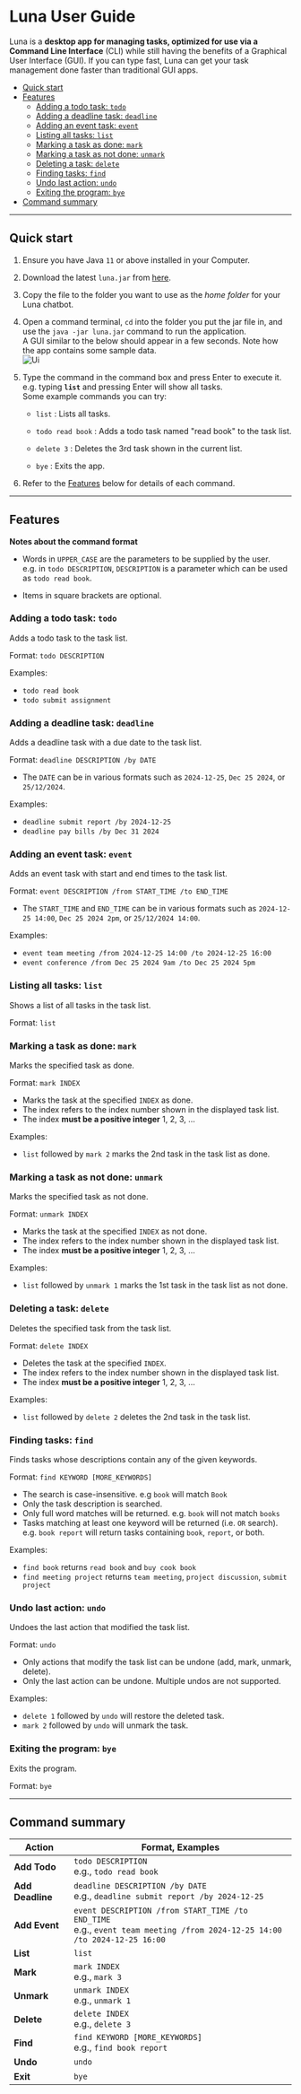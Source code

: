 # Luna User Guide

Luna is a **desktop app for managing tasks, optimized for use via a Command Line Interface** (CLI) while still having the benefits of a Graphical User Interface (GUI). If you can type fast, Luna can get your task management done faster than traditional GUI apps.

* [Quick start](#quick-start)
* [Features](#features)
  * [Adding a todo task: `todo`](#adding-a-todo-task-todo)
  * [Adding a deadline task: `deadline`](#adding-a-deadline-task-deadline)
  * [Adding an event task: `event`](#adding-an-event-task-event)
  * [Listing all tasks: `list`](#listing-all-tasks-list)
  * [Marking a task as done: `mark`](#marking-a-task-as-done-mark)
  * [Marking a task as not done: `unmark`](#marking-a-task-as-not-done-unmark)
  * [Deleting a task: `delete`](#deleting-a-task-delete)
  * [Finding tasks: `find`](#finding-tasks-find)
  * [Undo last action: `undo`](#undo-last-action-undo)
  * [Exiting the program: `bye`](#exiting-the-program-bye)
* [Command summary](#command-summary)

--------------------------------------------------------------------------------------------------------------------

## Quick start

1. Ensure you have Java `11` or above installed in your Computer.

1. Download the latest `luna.jar` from [here]().

1. Copy the file to the folder you want to use as the _home folder_ for your Luna chatbot.

1. Open a command terminal, `cd` into the folder you put the jar file in, and use the `java -jar luna.jar` command to run the application.<br>
   A GUI similar to the below should appear in a few seconds. Note how the app contains some sample data.<br>
   ![Ui](docs/Ui.png)

1. Type the command in the command box and press Enter to execute it. e.g. typing **`list`** and pressing Enter will show all tasks.<br>
   Some example commands you can try:

   * `list` : Lists all tasks.

   * `todo read book` : Adds a todo task named "read book" to the task list.

   * `delete 3` : Deletes the 3rd task shown in the current list.

   * `bye` : Exits the app.

1. Refer to the [Features](#features) below for details of each command.

--------------------------------------------------------------------------------------------------------------------

## Features

<div markdown="block" class="alert alert-info">

**Notes about the command format**<br>

* Words in `UPPER_CASE` are the parameters to be supplied by the user.<br>
  e.g. in `todo DESCRIPTION`, `DESCRIPTION` is a parameter which can be used as `todo read book`.

* Items in square brackets are optional.<br>

</div>

### Adding a todo task: `todo`

Adds a todo task to the task list.

Format: `todo DESCRIPTION`

Examples:
* `todo read book`
* `todo submit assignment`

### Adding a deadline task: `deadline`

Adds a deadline task with a due date to the task list.

Format: `deadline DESCRIPTION /by DATE`

* The `DATE` can be in various formats such as `2024-12-25`, `Dec 25 2024`, or `25/12/2024`.

Examples:
* `deadline submit report /by 2024-12-25`
* `deadline pay bills /by Dec 31 2024`

### Adding an event task: `event`

Adds an event task with start and end times to the task list.

Format: `event DESCRIPTION /from START_TIME /to END_TIME`

* The `START_TIME` and `END_TIME` can be in various formats such as `2024-12-25 14:00`, `Dec 25 2024 2pm`, or `25/12/2024 14:00`.

Examples:
* `event team meeting /from 2024-12-25 14:00 /to 2024-12-25 16:00`
* `event conference /from Dec 25 2024 9am /to Dec 25 2024 5pm`

### Listing all tasks: `list`

Shows a list of all tasks in the task list.

Format: `list`

### Marking a task as done: `mark`

Marks the specified task as done.

Format: `mark INDEX`

* Marks the task at the specified `INDEX` as done.
* The index refers to the index number shown in the displayed task list.
* The index **must be a positive integer** 1, 2, 3, …​

Examples:
* `list` followed by `mark 2` marks the 2nd task in the task list as done.

### Marking a task as not done: `unmark`

Marks the specified task as not done.

Format: `unmark INDEX`

* Marks the task at the specified `INDEX` as not done.
* The index refers to the index number shown in the displayed task list.
* The index **must be a positive integer** 1, 2, 3, …​

Examples:
* `list` followed by `unmark 1` marks the 1st task in the task list as not done.

### Deleting a task: `delete`

Deletes the specified task from the task list.

Format: `delete INDEX`

* Deletes the task at the specified `INDEX`.
* The index refers to the index number shown in the displayed task list.
* The index **must be a positive integer** 1, 2, 3, …​

Examples:
* `list` followed by `delete 2` deletes the 2nd task in the task list.

### Finding tasks: `find`

Finds tasks whose descriptions contain any of the given keywords.

Format: `find KEYWORD [MORE_KEYWORDS]`

* The search is case-insensitive. e.g `book` will match `Book`
* Only the task description is searched.
* Only full word matches will be returned. e.g. `book` will not match `books`
* Tasks matching at least one keyword will be returned (i.e. `OR` search).
  e.g. `book report` will return tasks containing `book`, `report`, or both.

Examples:
* `find book` returns `read book` and `buy cook book`
* `find meeting project` returns `team meeting`, `project discussion`, `submit project`

### Undo last action: `undo`

Undoes the last action that modified the task list.

Format: `undo`

* Only actions that modify the task list can be undone (add, mark, unmark, delete).
* Only the last action can be undone. Multiple undos are not supported.

Examples:
* `delete 1` followed by `undo` will restore the deleted task.
* `mark 2` followed by `undo` will unmark the task.

### Exiting the program: `bye`

Exits the program.

Format: `bye`

--------------------------------------------------------------------------------------------------------------------

## Command summary

Action | Format, Examples
--------|------------------
**Add Todo** | `todo DESCRIPTION` <br> e.g., `todo read book`
**Add Deadline** | `deadline DESCRIPTION /by DATE` <br> e.g., `deadline submit report /by 2024-12-25`
**Add Event** | `event DESCRIPTION /from START_TIME /to END_TIME` <br> e.g., `event team meeting /from 2024-12-25 14:00 /to 2024-12-25 16:00`
**List** | `list`
**Mark** | `mark INDEX`<br> e.g., `mark 3`
**Unmark** | `unmark INDEX`<br> e.g., `unmark 1`
**Delete** | `delete INDEX`<br> e.g., `delete 3`
**Find** | `find KEYWORD [MORE_KEYWORDS]`<br> e.g., `find book report`
**Undo** | `undo`
**Exit** | `bye`
